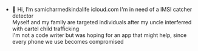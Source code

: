 - 👋 Hi, I’m samicharmedkindalife
icloud.com 
I'm in need of a IMSI catcher detector  
Myself and my family are targeted individuals after my uncle interferred
with cartel child trafficking  
I'm not a code writer but was hoping for an app that might help,
since every phone we use becomes compromised
